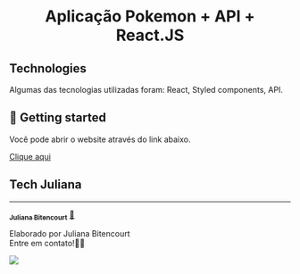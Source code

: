 <h1 align="center">
 Aplicação Pokemon + API + React.JS
</h1>

## Technologies

Algumas das tecnologias utilizadas foram: React, Styled components, API.

## 🔔 Getting started

Você pode abrir o website através do link abaixo.

<a href="https://techjuliana.github.io/batman-css/" target="" alt="">Clique aqui</a>
<!-- `https://techjuliana.github.io/batman-css/` -->

 
## Tech Juliana
---

<a href="https://www.linkedin.com/in/techjuliana">
 <!-- <img style="border-radius: 50%;" src="" width="100px;" alt=""/> -->
 <!-- <br /> -->
 <sub><b>Juliana Bitencourt</b></sub></a>  <a href="https://www.linkedin.com/in/techjuliana" title="LinkedIn">🚀</a>


Elaborado por Juliana Bitencourt
<br> Entre em contato!👋🏽 </br>


 <div> 
  <a href="https://www.linkedin.com/in/techjuliana" target="_blank"><img src="https://img.shields.io/badge/-LinkedIn-%230077B5?style=for-the-badge&logo=linkedin&logoColor=white" target="_blank"></a> 
</div>
